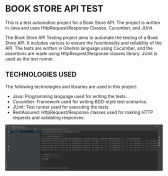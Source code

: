 <h1>BOOK STORE API TEST</h1>

<p>This is a test automation project for a Book Store API. The project is written in Java and uses HttpRequest/Response Classes, Cucumber, and JUnit.</p>

<p>The Book Store API Testing project aims to automate the testing of a Book Store API. It includes various to ensure the functionality and reliability of the API. The tests are written in Gherkin language using Cucumber, and the assertions are made using HttpRequest/Response classes library. JUnit is used as the test runner.</p>

<h2>TECHNOLOGIES USED</h2>

<p>The following technologies and libraries are used in this project:</p>

<ul>
  <li>Java: Programming language used for writing the tests.</li>
  <li>Cucumber: Framework used for writing BDD-style test scenarios.</li>
  <li>JUnit: Test runner used for executing the tests.</li>
  <li>RestAssured: HttpRequest/Response classes used for making HTTP requests and validating responses.</li>
</ul>

<img src="SS.png" width="1200" />
